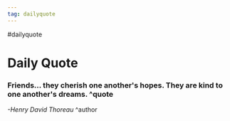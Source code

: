 ```yaml
---
tag: dailyquote
---
```


#dailyquote

# Daily Quote

### Friends... they cherish one another's hopes. They are kind to one another's dreams. ^quote
*-Henry David Thoreau* ^author
